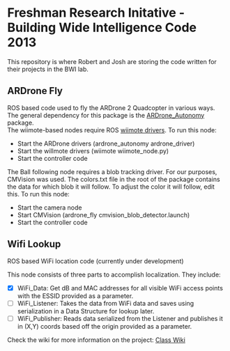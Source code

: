 Freshman Research Initative - Building Wide Intelligence Code 2013
==================

This repository is where Robert and Josh are storing the code written for their projects in the BWI lab.

ARDrone Fly
-----------

ROS based code used to fly the ARDrone 2 Quadcopter in various ways. The general dependency for this package is the [ARDrone_Autonomy](https://github.com/AutonomyLab/ardrone_autonomy) package.  
The wiimote-based nodes require ROS [wiimote drivers](https://github.com/ros-drivers/joystick_drivers).
To run this node:
* Start the ARDrone drivers (ardrone_autonomy ardrone_driver)
* Start the willmote drivers (wiimote wiimote_node.py)
* Start the controller code

The Ball following node requires a blob tracking driver. For our purposes, CMVision was used. The colors.txt file in the root of the package contains the data for which blob it will follow. To adjust the color it will follow, edit this.
To run this node:
* Start the camera node
* Start CMVision (ardrone_fly cmvision_blob_detector.launch)
* Start the controller code

Wifi Lookup
-----------

ROS based WiFi location code (currently under development)

This node consists of three parts to accomplish localization. They include:
- [x] WiFi_Data: Get dB and MAC addresses for all visible WiFi access points with the ESSID provided as a parameter.
- [ ] WiFi_Listener: Takes the data from WiFi data and saves using serialization in a Data Structure for lookup later.
- [ ] WiFi_Publisher: Reads data serialized from the Listener and publishes it in (X,Y) coords based off the origin provided as a parameter.

Check the wiki for more information on the project:
[Class Wiki](http://farnsworth.csres.utexas.edu/bwi/index.php/CS378/WiFi_Localization)
